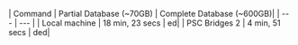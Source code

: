 | Command | Partial Database (~70GB) | Complete Database (~600GB)|
| --- | --- |
| Local machine | 18 min, 23 secs | ed|
| PSC Bridges 2 | 4 min, 51 secs | ded|

  

